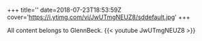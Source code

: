 +++
title=''
date=2018-07-23T18:53:59Z
cover='https://i.ytimg.com/vi/JwUTmgNEUZ8/sddefault.jpg'
+++

All content belongs to GlennBeck.
{{< youtube JwUTmgNEUZ8 >}}
